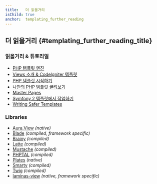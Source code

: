 ```yaml
---
title:   더 읽을거리
isChild: true
anchor:  templating_further_reading
---
```


## 더 읽을거리 {#templating_further_reading_title}

### 읽을거리 & 튜토리얼

* [PHP 템플릿 엔진](http://fabien.potencier.org/templating-engines-in-php.html)
* [Views 소개 & CodeIgniter 템플릿](https://code.tutsplus.com/tutorials/an-introduction-to-views-templating-in-codeigniter--net-25648)
* [PHP 템플릿 시작하기](https://www.smashingmagazine.com/2011/10/getting-started-with-php-templating/)
* [나만의 PHP 템플릿 굴려보기](https://code.tutsplus.com/tutorials/roll-your-own-templating-system-in-php--net-16596)
* [Master Pages](https://laracasts.com/series/laravel-from-scratch/episodes/7)
* [Symfony 2 템플릿에서 작업하기](https://code.tutsplus.com/tutorials/working-with-templates-in-symfony-2--cms-21172)
* [Writing Safer Templates](https://github.com/box/brainy/wiki/Writing-Safe-Templates)

### Libraries

* [Aura.View](https://github.com/auraphp/Aura.View) *(native)*
* [Blade](https://laravel.com/docs/blade) *(compiled, framework specific)*
* [Brainy](https://github.com/box/brainy) *(compiled)*
* [Latte](https://github.com/nette/latte) *(compiled)*
* [Mustache](https://github.com/bobthecow/mustache.php) *(compiled)*
* [PHPTAL](https://phptal.org/) *(compiled)*
* [Plates](https://platesphp.com/) *(native)*
* [Smarty](https://www.smarty.net/) *(compiled)*
* [Twig](https://twig.symfony.com/) *(compiled)*
* [laminas-view](https://docs.laminas.dev/laminas-view/) *(native, framework specific)*
